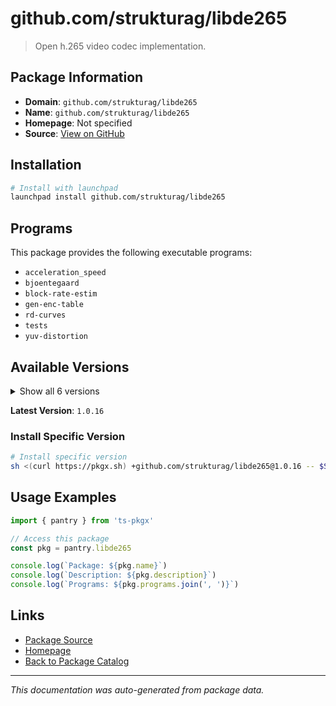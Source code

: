 # github.com/strukturag/libde265

> Open h.265 video codec implementation.

## Package Information

- **Domain**: `github.com/strukturag/libde265`
- **Name**: `github.com/strukturag/libde265`
- **Homepage**: Not specified
- **Source**: [View on GitHub](https://github.com/pkgxdev/pantry/tree/main/projects/github.com/strukturag/libde265/package.yml)

## Installation

```bash
# Install with launchpad
launchpad install github.com/strukturag/libde265
```

## Programs

This package provides the following executable programs:

- `acceleration_speed`
- `bjoentegaard`
- `block-rate-estim`
- `gen-enc-table`
- `rd-curves`
- `tests`
- `yuv-distortion`

## Available Versions

<details>
<summary>Show all 6 versions</summary>

- `1.0.16`, `1.0.15`, `1.0.14`, `1.0.13`, `1.0.12`
- `1.0.11`

</details>

**Latest Version**: `1.0.16`

### Install Specific Version

```bash
# Install specific version
sh <(curl https://pkgx.sh) +github.com/strukturag/libde265@1.0.16 -- $SHELL -i
```

## Usage Examples

```typescript
import { pantry } from 'ts-pkgx'

// Access this package
const pkg = pantry.libde265

console.log(`Package: ${pkg.name}`)
console.log(`Description: ${pkg.description}`)
console.log(`Programs: ${pkg.programs.join(', ')}`)
```

## Links

- [Package Source](https://github.com/pkgxdev/pantry/tree/main/projects/github.com/strukturag/libde265/package.yml)
- [Homepage](#)
- [Back to Package Catalog](../../package-catalog.md)

---

*This documentation was auto-generated from package data.*
